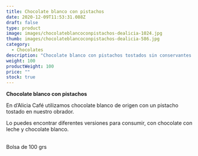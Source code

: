 ```yaml
---
title: Chocolate blanco con pistachos
date: 2020-12-09T11:53:31.088Z
draft: false
type: product
image: images/chocolateblancoconpistachos-dealicia-1024.jpg
thumb: images/chocolateblancoconpistachos-dealicia-586.jpg
category:
  - Chocolates
description: "Chocolate blanco con pistachos tostados sin conservantes. "
weight: 100
productWeight: 100
price: ""
stock: true
---
```

**Chocolate blanco con pistachos**

En d’Alicia Café utilizamos chocolate blanco de origen con un pistacho tostado en nuestro obrador. 

Lo puedes encontrar diferentes versiones para consumir, con chocolate con leche y chocolate blanco. 

\
Bolsa de 100 grs